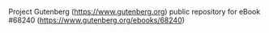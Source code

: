 Project Gutenberg (https://www.gutenberg.org) public repository for
eBook #68240 (https://www.gutenberg.org/ebooks/68240)
